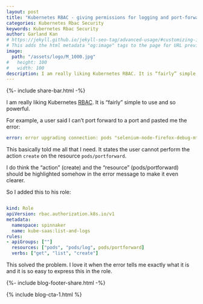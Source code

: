 ```yaml
---
layout: post
title: "Kubernetes RBAC - giving permissions for logging and port-forwarding"
categories: Kubernetes Rbac Security
keywords: Kubernetes Rbac Security
author: Garland Kan
# https://jekyll.github.io/jekyll-seo-tag/advanced-usage/#customizing-image-output
# This adds the html metadata "og:image" tags to the page for URL previews
image:
  path: "/assets/logo/M_1000.jpg"
#   height: 100
#   width: 100
description: I am really liking Kubernetes RBAC. It is “fairly” simple to use and so powerful.
---
```

{%- include share-bar.html -%}

I am really liking Kubernetes [RBAC][rbac]. It is “fairly” simple to use and so powerful.

For example, a user said I can’t port forward to a port and pasted me the error:


```yaml
error: error upgrading connection: pods "selenium-node-firefox-debug-mtw7r" is forbidden: User "john" cannot create pods/portforward in the namespace "app1"
```


This basically told me all that I need. It states the user cannot perform the action `create` on the resource `pods/portforward`.


I do think the “action” (create) and the “resource” (pods/portforward) should be highlighted somehow in the error message to make it even clearer.


So I added this to his role:


```yaml

kind: Role
apiVersion: rbac.authorization.k8s.io/v1
metadata:
  namespace: spinnaker
  name: kube-saas:list-and-logs
rules:
- apiGroups: [""]
  resources: ["pods", "pods/log", pods/portforward]
  verbs: ["get", "list", "create"]

```


This solved the problem. I love it when the error tells me exactly what it is and it is so easy to express this in the role.


[rbac]: https://kubernetes.io/docs/reference/access-authn-authz/rbac/

<!-- Bog footer share -->
{%- include blog-footer-share.html -%}

{% include blog-cta-1.html %}

